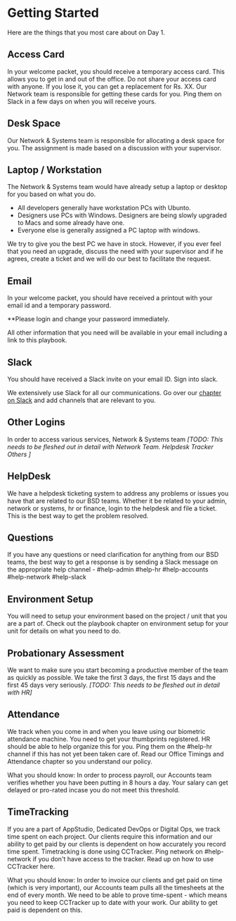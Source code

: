 # Getting Started

Here are the things that you most care about on Day 1.

## Access Card
In your welcome packet, you should receive a temporary access card. This allows you to get in and out of the office. Do not share your access card with anyone. If you lose it, you can get a replacement for Rs. XX. Our Network team is responsible for getting these cards for you. Ping them on Slack in a few days on when you will receive yours.

## Desk Space
Our Network & Systems team is responsible for allocating a desk space for you. The assignment is made based on a discussion with your supervisor. 

## Laptop / Workstation
The Network & Systems team would have already setup a laptop or desktop for you based on what you do. 
- All developers generally have workstation PCs with Ubunto. 
- Designers use PCs with Windows. Designers are being slowly upgraded to Macs and some already have one.
- Everyone else is generally assigned a PC laptop with windows.

We try to give you the best PC we have in stock. However, if you ever feel that you need an upgrade, discuss the need with your supervisor and if he agrees, create a ticket and we will do our best to facilitate the request.


## Email
In your welcome packet, you should have received a printout with your email id and a temporary password.

**Please login and change your password immediately.

All other information that you need will be available in your email including a link to this playbook.

## Slack
You should have received a Slack invite on your email ID. Sign into slack.

We extensively use Slack for all our communications. Go over our [chapter on Slack](slack.md) and add channels that are relevant to you.

## Other Logins
In order to access various services, Network & Systems team 
_[TODO: This needs to be fleshed out in detail with Network Team.
Helpdesk
Tracker
Others
]_


## HelpDesk
We have a helpdesk ticketing system to address any problems or issues you have that are related to our BSD teams. Whether it be related to your admin, network or systems, hr or finance, login to the helpdesk and file a ticket. This is the best way to get the problem resolved.

## Questions
If you have any questions or need clarification for anything from our BSD teams, the best way to get a response is by sending a Slack message on the appropriate help channel - #help-admin #help-hr #help-accounts #help-network #help-slack

## Environment Setup
You will need to setup your environment based on the project / unit that you are a part of. Check out the playbook chapter on environment setup for your unit for details on what you need to do.

## Probationary Assessment
We want to make sure you start becoming a productive member of the team as quickly as possible.
We take the first 3 days, the first 15 days and the first 45 days very seriously. 
_[TODO: This needs to be fleshed out in detail with HR]_

## Attendance
We track when you come in and when you leave using our biometric attendance machine. You need to get your thumbprints registered. HR should be able to help organize this for you. Ping them on the #help-hr channel if this has not yet been taken care of. Read our Office Timings and Attendance chapter so you understand our policy.

What you should know: In order to process payroll, our Accounts team verifies whether you have been putting in 8 hours a day. Your salary can get delayed or pro-rated incase you do not meet this threshold.

## TimeTracking
If you are a part of AppStudio, Dedicated DevOps or Digital Ops, we track time spent on each project. Our clients require this information and our ability to get paid by our clients is dependent on how accurately you record time spent. Timetracking is done using  CCTracker. Ping network on #help-network if you don't have access to the tracker. Read up on how to use CCTracker here.

What you should know: In order to invoice our clients and get paid on time (which is very important), our Accounts team pulls all the timesheets at the end of every month. We need to be able to prove time-spent - which means you need to keep CCTracker up to date with your work. Our ability to get paid is dependent on this.
